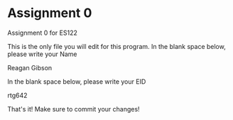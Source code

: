# Assignment 0

Assignment 0 for ES122

This is the only file you will edit for this program. In the blank space below, please write your Name

Reagan Gibson

In the blank space below, please write your EID

rtg642

That's it! Make sure to commit your changes!

